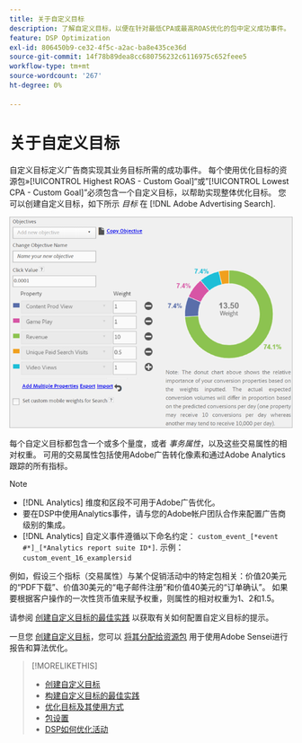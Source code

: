 ```yaml
---
title: 关于自定义目标
description: 了解自定义目标，以便在针对最低CPA或最高ROAS优化的包中定义成功事件。
feature: DSP Optimization
exl-id: 806450b9-ce32-4f5c-a2ac-ba8e435ce36d
source-git-commit: 14f78b89dea8cc680756232c6116975c652feee5
workflow-type: tm+mt
source-wordcount: '267'
ht-degree: 0%

---
```


# 关于自定义目标

自定义目标定义广告商实现其业务目标所需的成功事件。 每个使用优化目标的资源包»[!UICONTROL Highest ROAS - Custom Goal]“或”[!UICONTROL Lowest CPA - Custom Goal]”必须包含一个自定义目标，以帮助实现整体优化目标。 您可以创建自定义目标，如下所示 *目标* 在 [!DNL Adobe Advertising Search].

![自定义目标](/help/dsp/assets/objective-goals.png)

每个自定义目标都包含一个或多个量度，或者 *事务属性*，以及这些交易属性的相对权重。 可用的交易属性包括使用Adobe广告转化像素和通过Adobe Analytics跟踪的所有指标。

>[!NOTE]
>
>* [!DNL Analytics] 维度和区段不可用于Adobe广告优化。
>* 要在DSP中使用Analytics事件，请与您的Adobe帐户团队合作来配置广告商级别的集成。
>* [!DNL Analytics] 自定义事件遵循以下命名约定： `custom_event_[*event #*]_[*Analytics report suite ID*]`. 示例： `custom_event_16_examplersid`


例如，假设三个指标（交易属性）与某个促销活动中的特定包相关：价值20美元的“PDF下载”、价值30美元的“电子邮件注册”和价值40美元的“订单确认”。 如果要根据客户操作的一次性货币值来赋予权重，则属性的相对权重为1、2和1.5。

请参阅 [创建自定义目标的最佳实践](custom-goal-best-practices.md) 以获取有关如何配置自定义目标的提示。

一旦您 [创建自定义目标](custom-goal-create.md)，您可以 [将其分配给资源包](/help/dsp/campaign-management/packages/package-settings.md) 用于使用Adobe Sensei进行报告和算法优化。

>[!MORELIKETHIS]
>
>* [创建自定义目标](custom-goal-create.md)
>* [构建自定义目标的最佳实践](custom-goal-best-practices.md)
>* [优化目标及其使用方式](optimization-goals.md)
>* [包设置](/help/dsp/campaign-management/packages/package-settings.md)
> * [DSP如何优化活动](optimization-how-dsp-optimizes-campaigns.md)

